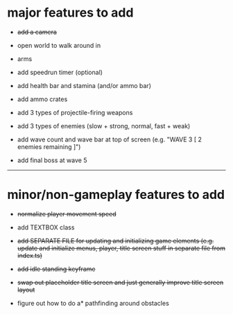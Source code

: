 # major features to add
- ~~add a camera~~
- open world to walk around in
- arms
- add speedrun timer (optional)

- add health bar and stamina (and/or ammo bar)
- add ammo crates
- add 3 types of projectile-firing weapons

- add 3 types of enemies (slow + strong, normal, fast + weak)
- add wave count and wave bar at top of screen (e.g. "WAVE 3   [        2 enemies remaining        ]")
- add final boss at wave 5

---

# minor/non-gameplay features to add
- ~~normalize player movement speed~~

- add TEXTBOX class

- ~~add SEPARATE FILE for updating and initializing game elements (e.g. update and initialize menus, player, title screen stuff in separate file from index.ts)~~

- ~~add idle standing keyframe~~

- ~~swap out placeholder title screen and just generally improve title screen layout~~

- figure out how to do a* pathfinding around obstacles